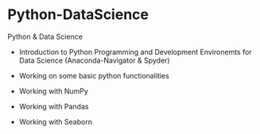 # Python-DataScience
Python &amp; Data Science


* Introduction to Python Programming and Development Environemts for Data Science
  (Anaconda-Navigator & Spyder)

* Working on some basic python functionalities

* Working with NumPy

* Working with Pandas

* Working with Seaborn

